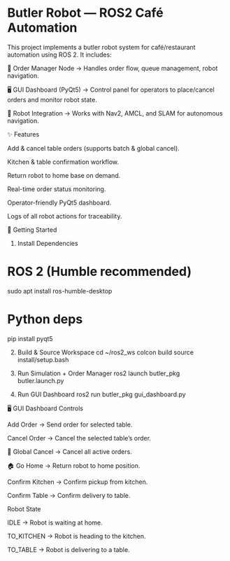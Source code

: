 # Butler Robot — ROS2 Café Automation

This project implements a butler robot system for café/restaurant automation using ROS 2.
It includes:

🧠 Order Manager Node → Handles order flow, queue management, robot navigation.

🖥️ GUI Dashboard (PyQt5) → Control panel for operators to place/cancel orders and monitor robot state.

🚙 Robot Integration → Works with Nav2, AMCL, and SLAM for autonomous navigation.

✨ Features

Add & cancel table orders (supports batch & global cancel).

Kitchen & table confirmation workflow.

Return robot to home base on demand.

Real-time order status monitoring.

Operator-friendly PyQt5 dashboard.

Logs of all robot actions for traceability.


🚀 Getting Started
1. Install Dependencies
# ROS 2 (Humble recommended)
sudo apt install ros-humble-desktop

# Python deps
pip install pyqt5

2. Build & Source Workspace
cd ~/ros2_ws
colcon build
source install/setup.bash

3. Run Simulation + Order Manager
ros2 launch butler_pkg butler.launch.py

4. Run GUI Dashboard
ros2 run butler_pkg gui_dashboard.py

🖥️ GUI Dashboard
Controls

Add Order → Send order for selected table.

Cancel Order → Cancel the selected table’s order.

🚨 Global Cancel → Cancel all active orders.

🏠 Go Home → Return robot to home position.

Confirm Kitchen → Confirm pickup from kitchen.

Confirm Table → Confirm delivery to table.

Robot State

IDLE → Robot is waiting at home.

TO_KITCHEN → Robot is heading to the kitchen.

TO_TABLE → Robot is delivering to a table.
